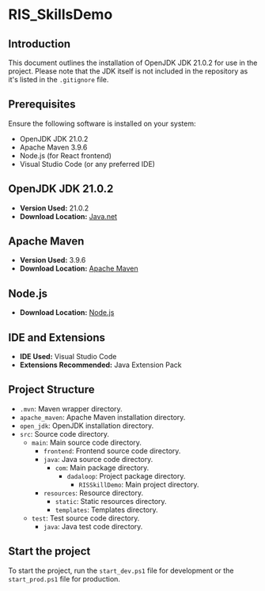 # RIS_SkillsDemo

## Introduction
This document outlines the installation of OpenJDK JDK 21.0.2 for use in the project. Please note that the JDK itself is not included in the repository as it's listed in the `.gitignore` file.

## Prerequisites
Ensure the following software is installed on your system:
- OpenJDK JDK 21.0.2
- Apache Maven 3.9.6
- Node.js (for React frontend)
- Visual Studio Code (or any preferred IDE)

## OpenJDK JDK 21.0.2
- **Version Used:** 21.0.2
- **Download Location:** [Java.net](https://jdk.java.net/21/)

## Apache Maven
- **Version Used:** 3.9.6
- **Download Location:** [Apache Maven](https://maven.apache.org/download.cgi)

## Node.js
- **Download Location:** [Node.js](https://nodejs.org/)

## IDE and Extensions
- **IDE Used:** Visual Studio Code
- **Extensions Recommended:** Java Extension Pack

## Project Structure
- `.mvn`: Maven wrapper directory.
- `apache_maven`: Apache Maven installation directory.
- `open_jdk`: OpenJDK installation directory.
- `src`: Source code directory.
  - `main`: Main source code directory.
    - `frontend`: Frontend source code directory.
    - `java`: Java source code directory.
      - `com`: Main package directory.
        - `dadaloop`: Project package directory.
          - `RISSkillDemo`: Main project directory.
    - `resources`: Resource directory.
      - `static`: Static resources directory.
      - `templates`: Templates directory.
  - `test`: Test source code directory.
    - `java`: Java test code directory.

## Start the project
To start the project, run the `start_dev.ps1` file for development or the `start_prod.ps1` file for production.
